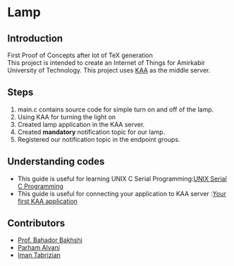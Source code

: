 # Lamp
## Introduction
First Proof of Concepts after lot of TeX generation  
This project is intended to create an Internet of Things for Amirkabir University of Technology. This project uses [KAA](https://kaaproject.org) as the middle server.

## Steps  
1. main.c contains source code for simple turn on and off of the lamp.    
2. Using KAA for turning the light on
  1. Created lamp application in the KAA server.
  2. Created **mandatory** notification topic for our lamp.
  3. Registered our notification topic in the endpoint groups.

## Understanding codes  
* This guide is useful for learning UNIX C Serial Programming:[UNIX Serial C Programming](https://www.cmrr.umn.edu/~strupp/serial.html)  
* This guide is useful for connecting your application to KAA server :[Your first KAA application](https://docs.kaaproject.org/display/KAA/Your+first+Kaa+application)  

## Contributors
* [Prof. Bahador Bakhshi](http://ceit.aut.ac.ir/~bakhshis/)
* [Parham Alvani](http://1995parham.github.io/)
* [Iman Tabrizian](https://github.com/Tabrizian)
